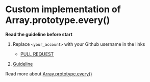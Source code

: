 # Custom implementation of Array.prototype.every()

**Read the guideline before start**

1. Replace `<your_account>` with your Github username in the links
    - [PULL REQUEST](https://github.com/mate-academy/js_array-method-every/pull/197)

2. [Guideline](https://github.com/mate-academy/js_task-guideline/blob/master/README.md)

Read more about [Array.prototype.every()](https://developer.mozilla.org/en-US/docs/Web/JavaScript/Reference/Global_Objects/Array/every)
